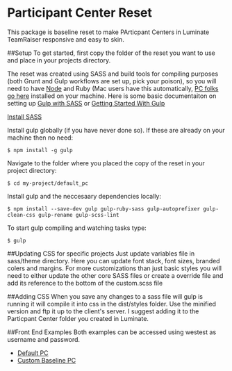 Participant Center Reset
==============================
This package is baseline reset to make PArticpant Centers in Luminate TeamRaiser responsive and easy to skin.

##Setup
To get started, first copy the folder of the reset you want to use and place in your projects directory.

The reset was created using SASS and build tools for compiling purposes (both Grunt and Gulp workflows are set up, pick your poison), so you will need to have [Node](https://nodejs.org/en/) and Ruby (Mac users have this automatically, [PC folks go here](https://www.ruby-lang.org/en/documentation/installation/) installed on your machine. Here is some basic documentaiton on setting up [Gulp with SASS](https://travismaynard.com/writing/getting-started-with-gulp) or [Getting Started With Gulp](https://markgoodyear.com/2014/01/getting-started-with-gulp/)

[Install SASS](http://sass-lang.com/install)

Install gulp globally (if you have never done so). If these are already on your machine then no need:

	$ npm install -g gulp

Navigate to the folder where you placed the copy of the reset in your project directory:

	$ cd my-project/default_pc

Install gulp and the neccesaary dependencies locally:

	$ npm install --save-dev gulp gulp-ruby-sass gulp-autoprefixer gulp-clean-css gulp-rename gulp-scss-lint

To start gulp compiling and watching tasks type: 

	$ gulp


##Updating CSS for specific projects
Just update variables file in sass/theme directory. Here you can update font stack, font sizes, branded colers and margins. For more customizations than just basic styles you will need to either update the other core SASS files or create a override file and add its reference to the bottom of the custom.scss file

##Adding CSS
When you save any changes to a sass file will gulp is running it will compile it into css in the dist/styles folder. Use the minified version and ftp it up to the client's server. I suggest adding it to the Particpant Center folder you created in Luminate. 

##Front End Examples
Both examples can be accessed using westest as username and password.
* [Default PC](http://cdbox.convio.net/site/TR?fr_id=2860&pg=entry)
* [Custom Baseline PC](http://cdbox.convio.net/site/TR?fr_id=2990&pg=entry)
